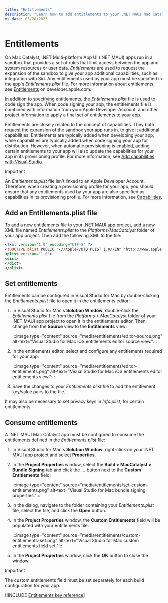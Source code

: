 ```yaml
---
title: "Entitlements"
description: "Learn how to add entitlements to your .NET MAUI Mac Catalyst app, to request access to specific system resources or user data."
ms.date: 03/28/2023
---
```


# Entitlements

On Mac Catalyst, .NET Multi-platform App UI (.NET MAUI) apps run in a sandbox that provides a set of rules that limit access between the app and system resources or user data. *Entitlements* are used to request the expansion of the sandbox to give your app additional capabilities, such as integration with Siri. Any entitlements used by your app must be specified in the app's *Entitlements.plist* file. For more information about entitlements, see [Entitlements](https://developer.apple.com/documentation/bundleresources/entitlements) on developer.apple.com.

In addition to specifying entitlements, the *Entitlements.plist* file is used to code sign the app. When code signing your app, the entitlements file is combined with information from your Apple Developer Account, and other project information to apply a final set of entitlements to your app.

Entitlements are closely related to the concept of capabilities. They both request the expansion of the sandbox your app runs in, to give it additional capabilities. Entitlements are typically added when developing your app, while capabilities are typically added when code signing your app for distribution. However, when automatic provisioning is enabled, adding certain entitlements to your app will also update the capabilities for your app in its provisioning profile. For more information, see [Add capabilities with Visual Studio](~/mac-catalyst/capabilities.md#add-capabilities-with-visual-studio).

> [!IMPORTANT]
> An *Entitlements.plist* file isn't linked to an Apple Developer Account. Therefore, when creating a provisioning profile for your app, you should ensure that any entitlements used by your app are also specified as capabilities in its provisioning profile. For more information, see [Capabilities](capabilities.md).

## Add an Entitlements.plist file

To add a new entitlements file to your .NET MAUI app project, add a new XML file named *Entitlements.plist* to the *Platforms/MacCatalyst* folder of your app project. Then add the following XML to the file:

```xml
<?xml version="1.0" encoding="UTF-8" ?>
<!DOCTYPE plist PUBLIC "-//Apple//DTD PLIST 1.0//EN" "http://www.apple.com/DTDs/PropertyList-1.0.dtd">
<plist version="1.0">
<dict>
</dict>
</plist>
```

## Set entitlements

Entitlements can be configured in Visual Studio for Mac by double-clicking the *Entitlements.plist* file to open it in the entitlements editor:

1. In Visual Studio for Mac's **Solution Window**, double-click the *Entitlements.plist* file from the *Platforms > MacCatalyst* folder of your .NET MAUI app project to open it in the entitlements editor. Then, change from the **Source** view to the **Entitlements** view:

    :::image type="content" source="media/entitlements/editor-source.png" alt-text="Visual Studio for Mac iOS entitlements editor source view.":::

1. In the entitlements editor, select and configure any entitlements required for your app:

    :::image type="content" source="media/entitlements/editor-entitlements.png" alt-text="Visual Studio for Mac iOS entitlements editor entitlements view.":::

1. Save the changes to your *Entitlements.plist* file to add the entitlement key/value pairs to the file.

It may also be necessary to set privacy keys in *Info.plist*, for certain entitlements.

## Consume entitlements

A .NET MAUI Mac Catalyst app must be configured to consume the entitlements defined in the *Entitlements.plist* file:

1. In Visual Studio for Mac's **Solution Window**, right-click on your .NET MAUI app project and select **Properties**.
1. In the **Project Properties** window, select the **Build > MacCatalyst > Bundle Signing** tab and click the **...** button next to the **Custom Entitlements** field:

    :::image type="content" source="media/entitlements/set-custom-entitlements.png" alt-text="Visual Studio for Mac bundle signing properties.":::

1. In the dialog, navigate to the folder containing your *Entitlements.plist* file, select the file, and click the **Open** button.
1. In the **Project Properties** window, the **Custom Entitlements** field will be populated with your entitlements file:

    :::image type="content" source="media/entitlements/custom-entitlements-set.png" alt-text="Visual Studio for Mac custom entitlements field set.":::

1. In the **Project Properties** window, click the **OK** button to close the window.

> [!IMPORTANT]
> The custom entitlements field must be set separately for each build configuration for your app.

[!INCLUDE [Entitlements key reference](../macios/includes/entitlements-reference.md)]

